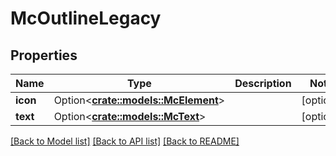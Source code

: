# McOutlineLegacy

## Properties

Name | Type | Description | Notes
------------ | ------------- | ------------- | -------------
**icon** | Option<[**crate::models::McElement**](MCElement.md)> |  | [optional]
**text** | Option<[**crate::models::McText**](MCText.md)> |  | [optional]

[[Back to Model list]](../README.md#documentation-for-models) [[Back to API list]](../README.md#documentation-for-api-endpoints) [[Back to README]](../README.md)


